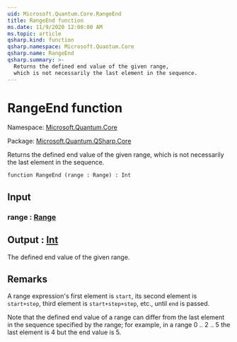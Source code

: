 ```yaml
---
uid: Microsoft.Quantum.Core.RangeEnd
title: RangeEnd function
ms.date: 11/9/2020 12:00:00 AM
ms.topic: article
qsharp.kind: function
qsharp.namespace: Microsoft.Quantum.Core
qsharp.name: RangeEnd
qsharp.summary: >-
  Returns the defined end value of the given range,
  which is not necessarily the last element in the sequence.
---
```


# RangeEnd function

Namespace: [Microsoft.Quantum.Core](xref:Microsoft.Quantum.Core)

Package: [Microsoft.Quantum.QSharp.Core](https://nuget.org/packages/Microsoft.Quantum.QSharp.Core)


Returns the defined end value of the given range,which is not necessarily the last element in the sequence.

```qsharp
function RangeEnd (range : Range) : Int
```


## Input

### range : [Range](xref:microsoft.quantum.lang-ref.range)





## Output : [Int](xref:microsoft.quantum.lang-ref.int)

The defined end value of the given range.

## Remarks

A range expression's first element is `start`,its second element is `start+step`, third element is `start+step+step`, etc.,until `end` is passed.Note that the defined end value of a range can differ from the last element in the sequence specified by the range;for example, in a range 0 .. 2 .. 5 the last element is 4 but the end value is 5.